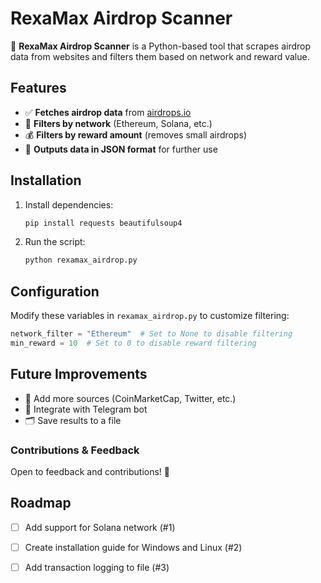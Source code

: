 # RexaMax Airdrop Scanner

🚀 **RexaMax Airdrop Scanner** is a Python-based tool that scrapes airdrop data from websites and filters them based on network and reward value.

## Features
- ✅ **Fetches airdrop data** from [airdrops.io](https://airdrops.io/)
- 🎯 **Filters by network** (Ethereum, Solana, etc.)
- 💰 **Filters by reward amount** (removes small airdrops)
- 📂 **Outputs data in JSON format** for further use

## Installation
1. Install dependencies:
   ```bash
   pip install requests beautifulsoup4
   ```
2. Run the script:
   ```bash
   python rexamax_airdrop.py
   ```

## Configuration
Modify these variables in `rexamax_airdrop.py` to customize filtering:
```python
network_filter = "Ethereum"  # Set to None to disable filtering
min_reward = 10  # Set to 0 to disable reward filtering
```

## Future Improvements
- 📡 Add more sources (CoinMarketCap, Twitter, etc.)
- 🤖 Integrate with Telegram bot
- 🗂 Save results to a file

### Contributions & Feedback
Open to feedback and contributions! 🚀

## Roadmap

- [ ] Add support for Solana network (#1)
- [ ] Create installation guide for Windows and Linux (#2)
- [ ] Add transaction logging to file (#3)


